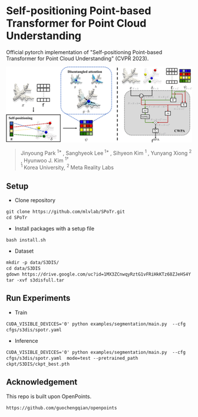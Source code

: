 # Self-positioning Point-based Transformer for Point Cloud Understanding

Official pytorch implementation of "Self-positioning Point-based Transformer for Point Cloud Understanding" (CVPR 2023).

![Figure](./assets/main_figure.png)

> Jinyoung Park <sup> 1* </sup>, Sanghyeok Lee<sup> 1* </sup>, Sihyeon Kim <sup> 1 </sup>, Yunyang Xiong <sup> 2 </sup>, Hyunwoo J. Kim <sup> 1† </sup>  
> <sup> 1 </sup> Korea University, <sup> 2 </sup> Meta Reality Labs

## Setup
- Clone repository 
```
git clone https://github.com/mlvlab/SPoTr.git
cd SPoTr
```
- Install packages with a setup file
```
bash install.sh
```
- Dataset
```
mkdir -p data/S3DIS/
cd data/S3DIS
gdown https://drive.google.com/uc?id=1MX3ZCnwqyRztG1vFRiHkKTz68ZJeHS4Y
tar -xvf s3disfull.tar
```

## Run Experiments
- Train
```
CUDA_VISIBLE_DEVICES='0' python examples/segmentation/main.py  --cfg cfgs/s3dis/spotr.yaml
```
- Inference
```
CUDA_VISIBLE_DEVICES='0' python examples/segmentation/main.py  --cfg cfgs/s3dis/spotr.yaml  mode=test --pretrained_path ckpt/S3DIS/ckpt_best.pth
```


## Acknowledgement
This repo is built upon OpenPoints.
```
https://github.com/guochengqian/openpoints
```


